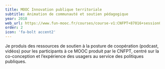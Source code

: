 ```yaml
---
title: MOOC Innovation publique territoriale 
subtitle: Animation de communauté et soutien pédagogique 
year: 2018
web_url: https://www.fun-mooc.fr/courses/course-v1:CNFPT+87016+session01/about
order: 2
icon: 'fa-bolt accent2'
---
```


Je produis des ressources de soutien à la posture de coopération  (podcast, vidéos) pour les participants à ce MOOC produit par le CNFPT, centré sur la co-conception et l’expérience des usagers au service des politiques publiques.
